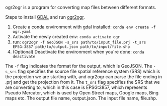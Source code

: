 ogr2ogr is a program for converting map files between different formats.

Steps to install [GDAL](https://gdal.org/) and run [ogr2ogr](https://gdal.org/programs/ogr2ogr.html).

1. Create a [conda](https://docs.conda.io/en/latest/miniconda.html) environment with gdal installed: `conda env create -f ogr.yaml`
2. Activate the newly created env: `conda activate ogr`
3. run: `ogr2ogr -f GeoJSON -s_srs path/to/input_file.prj -t_srs EPSG:3857 path/to/output.json path/to/input/file.shp`
4. (Optional) Deactivate the environment when you're done: `conda deactivate`

The `-f` flag indicates the format for the output, which is GeoJSON.
The `-s_srs` flag specifies the source file spatial reference system (SRS) which is the projection we are starting with, and ogr2ogr can parse the file ending in .prj and get the projection from it.
The `t_srs` flag specifies the SRS that we are converting to, which in this case is EPSG:3857, which represents Pseudo Mercator, which is used by Open Street maps, Google maps, Bing maps etc.
The output file name, output.json.
The input file name, file.shp.
